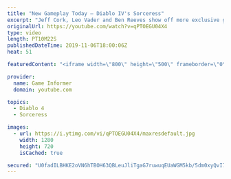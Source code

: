 ```yaml
---
title: "New Gameplay Today – Diablo IV's Sorceress"
excerpt: "Jeff Cork, Leo Vader and Ben Reeves show off more exclusive gameplay of Diablo IV, which can be viewed without commentary at ..."
originalUrl: https://youtube.com/watch?v=qPTOEGU04X4
type: video
length: PT10M22S
publishedDateTime: 2019-11-06T18:00:06Z
heat: 51

featuredContent: "<iframe width=\"800\" height=\"500\" frameborder=\"0\" src=\"https://www.youtube.com/embed/qPTOEGU04X4\" allow=\"accelerometer; autoplay; encrypted-media; gyroscope; picture-in-picture\" allowfullscreen></iframe>"

provider:
  name: Game Informer
  domain: youtube.com

topics:
  - Diablo 4
  - Sorceress

images:
  - url: https://i.ytimg.com/vi/qPTOEGU04X4/maxresdefault.jpg
    width: 1280
    height: 720
    isCached: true

secured: "U0fadILBHKE2oVN6hTBOH63QBLeuJliTgaG7ruwuqEUaWGM5kb/5dm0xyQvI7HOqS2gxwuAwr0MzDyoUTy7JXKbu2cUkoWQuJzX/v1ppaJa44WJU2v7Ip0N5+LuaSBMALvyUdHrnLO3wlwPo2R9GaRns2tI4JWYhH0YoJWJzowBv1JE+BoifZCCLmPwq25c8JkGJuXDSvldVsAbZa/gilWomkOUZC3WoaKxMxPcxbrSVsg2jQwN9MRDJVJvDshADU/5wtDCuR570u0cIViAgLYLxf99MXOIi4mjtb2014yTsvzqTYr1shmMmoE4jpnfvx9u8VnFCcn1ULBsygdV8m6EncWHBdqgb9ZCsRpMHMzZuxTQrnG+Ia/pLf/eR2AqO5NZfXw4zjmRVvS6r/U0/C/XBSlZ2BnDvJIeAZqWBSVTAMv52bAoAYQjHVpSlCxdp;dZREV0NAOSMcWeYR2T9AdA=="
---
```


